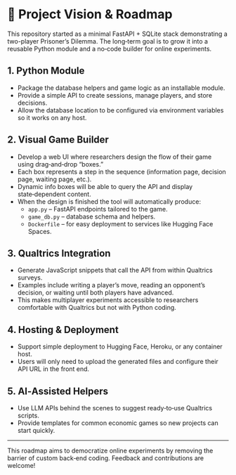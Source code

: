 # 🌱 Project Vision & Roadmap

This repository started as a minimal FastAPI + SQLite stack demonstrating a two-player Prisoner’s Dilemma. The long‑term goal is to grow it into a reusable Python module and a no‑code builder for online experiments.

## 1. Python Module

* Package the database helpers and game logic as an installable module.
* Provide a simple API to create sessions, manage players, and store decisions.
* Allow the database location to be configured via environment variables so it works on any host.

## 2. Visual Game Builder

* Develop a web UI where researchers design the flow of their game using drag‑and‑drop “boxes.”
* Each box represents a step in the sequence (information page, decision page, waiting page, etc.).
* Dynamic info boxes will be able to query the API and display state‑dependent content.
* When the design is finished the tool will automatically produce:
  * `app.py` – FastAPI endpoints tailored to the game.
  * `game_db.py` – database schema and helpers.
  * `Dockerfile` – for easy deployment to services like Hugging Face Spaces.

## 3. Qualtrics Integration

* Generate JavaScript snippets that call the API from within Qualtrics surveys.
* Examples include writing a player’s move, reading an opponent’s decision, or waiting until both players have advanced.
* This makes multiplayer experiments accessible to researchers comfortable with Qualtrics but not with Python coding.

## 4. Hosting & Deployment

* Support simple deployment to Hugging Face, Heroku, or any container host.
* Users will only need to upload the generated files and configure their API URL in the front end.

## 5. AI‑Assisted Helpers

* Use LLM APIs behind the scenes to suggest ready‑to‑use Qualtrics scripts.
* Provide templates for common economic games so new projects can start quickly.

---

This roadmap aims to democratize online experiments by removing the barrier of custom back‑end coding. Feedback and contributions are welcome!
